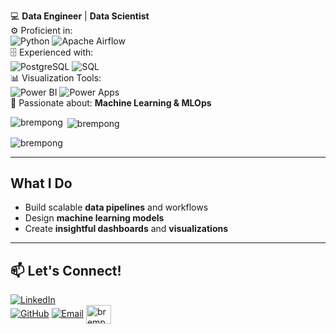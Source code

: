   
💻 **Data Engineer** | **Data Scientist**  
⚙️ Proficient in:  
![Python](https://img.shields.io/badge/Python-3776AB?style=flat-square&logo=python&logoColor=white) ![Apache Airflow](https://img.shields.io/badge/Apache%20Airflow-017CEE?style=flat-square&logo=apache-airflow&logoColor=white)  
🗄️ Experienced with:  
![PostgreSQL](https://img.shields.io/badge/PostgreSQL-336791?style=flat-square&logo=postgresql&logoColor=white) ![SQL](https://img.shields.io/badge/SQL-FFCA28?style=flat-square&logo=sql&logoColor=black)  
📊 Visualization Tools:  
![Power BI](https://img.shields.io/badge/Power%20BI-F2C811?style=flat-square&logo=powerbi&logoColor=black) ![Power Apps](https://img.shields.io/badge/Power%20Apps-742774?style=flat-square&logo=powerapps&logoColor=white)  
🤖 Passionate about: **Machine Learning & MLOps**  






<p><img align="left" src="https://github-readme-stats.vercel.app/api/top-langs?username=brem-21&show_icons=true&locale=en&layout=compact" alt="brempong" /></p>

<p>&nbsp;<img align="center" src="https://github-readme-stats.vercel.app/api?username=brem-21&show_icons=true&locale=en" alt="brempong" /></p>

<p align="left"> <img src="https://komarev.com/ghpvc/?username=brem-21&label=Profile%20views&color=0e75b6&style=flat" alt="brempong" /> </p>

---

##  What I Do  
- Build scalable **data pipelines** and workflows  
- Design **machine learning models**  
- Create **insightful dashboards** and **visualizations**  

---



## 📫 Let's Connect!  
[![LinkedIn](https://img.shields.io/badge/LinkedIn-Brempong-blue?style=flat-square&logo=linkedin)](https://www.linkedin.com/in/brempong-appiah-dankwah-61619a244/)  
[![GitHub](https://img.shields.io/badge/GitHub-Brempong-black?style=flat-square&logo=github)](https://github.com/brem-21)
[![Email](https://img.shields.io/badge/Email-Gmail-red?style=flat-square&logo=gmail)](mailto:brempong.dankwah@amalitech.com) 
<a href="https://www.hackerrank.com/brempong_dankwah" target="blank"><img align="center" src="https://raw.githubusercontent.com/rahuldkjain/github-profile-readme-generator/master/src/images/icons/Social/hackerrank.svg" alt="brempong_dankwah" height="30" width="40" /></a>

